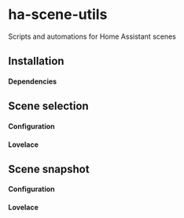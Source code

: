 # ha-scene-utils
Scripts and automations for Home Assistant scenes



## Installation

#### Dependencies

## Scene selection

#### Configuration

#### Lovelace

## Scene snapshot

#### Configuration

#### Lovelace


